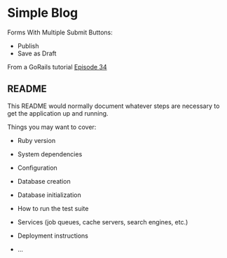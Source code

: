 # Simple Blog

Forms With Multiple Submit Buttons:

- Publish
- Save as Draft

From a GoRails tutorial [Episode 34](https://gorails.com/episodes/34)


## README

This README would normally document whatever steps are necessary to get the
application up and running.

Things you may want to cover:

* Ruby version

* System dependencies

* Configuration

* Database creation

* Database initialization

* How to run the test suite

* Services (job queues, cache servers, search engines, etc.)

* Deployment instructions

* ...
